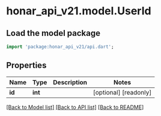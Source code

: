 # honar_api_v21.model.UserId

## Load the model package
```dart
import 'package:honar_api_v21/api.dart';
```

## Properties
Name | Type | Description | Notes
------------ | ------------- | ------------- | -------------
**id** | **int** |  | [optional] [readonly] 

[[Back to Model list]](../README.md#documentation-for-models) [[Back to API list]](../README.md#documentation-for-api-endpoints) [[Back to README]](../README.md)


